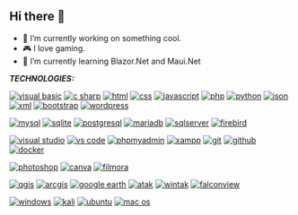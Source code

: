 ## Hi there 👋

- 🔭 I’m currently working on something cool.
- 🎮 I love gaming.
- 🌱 I’m currently learning Blazor.Net and Maui.Net

***TECHNOLOGIES:***

[![visual basic](https://img.shields.io/badge/VISUAL%20BASIC-%23512BD4?style=for-the-badge&logo=dotnet)](https://learn.microsoft.com/en-us/dotnet/visual-basic/getting-started/)
[![c sharp](https://img.shields.io/badge/C%23-%23512BD4?style=for-the-badge&logo=dotnet)](https://dotnet.microsoft.com/en-us/languages/csharp)
[![html](https://img.shields.io/badge/HTML-%23E34F26?style=for-the-badge&logo=html5&logoColor=white)](https://html.com/html5/)
[![css](https://img.shields.io/badge/CSS-%231572B6?style=for-the-badge&logo=css3&logoColor=white)](https://www.w3.org/Style/CSS/Overview.en.html)
[![javascript](https://img.shields.io/badge/JAVASCRIPT-%23F7DF1E?style=for-the-badge&logo=javascript&logoColor=white)](https://www.javascript.com/)
[![php](https://img.shields.io/badge/PHP-%23777BB4?style=for-the-badge&logo=php&logoColor=white)](https://www.php.net/)
[![python](https://img.shields.io/badge/Python-%233776AB?style=for-the-badge&logo=python&logoColor=white)](https://www.python.org/)
[![json](https://img.shields.io/badge/JSON-%23000000?style=for-the-badge&logo=json&logoColor=white)](https://www.json.org/json-en.html)
[![xml](https://img.shields.io/badge/XML-%23005FAD?style=for-the-badge&logo=xml&logoColor=white)](https://www.w3.org/XML/)
[![bootstrap](https://img.shields.io/badge/Bootstrap-%237952B3?style=for-the-badge&logo=bootstrap&logoColor=white)](https://getbootstrap.com/)
[![wordpress](https://img.shields.io/badge/Word%20Press-%2321759B?style=for-the-badge&logo=wordpress&logoColor=white)](https://wordpress.com/)

[![mysql](https://img.shields.io/badge/MySQL-%234479A1?style=for-the-badge&logo=mysql&logoColor=white)](https://www.mysql.com/)
[![sqlite](https://img.shields.io/badge/sqlite-builtwith?style=for-the-badge&logo=sqlite&color=%23003B57)](https://www.sqlite.org/index.html)
[![postgresql](https://img.shields.io/badge/PostgreSQL-%234169E1?style=for-the-badge&logo=postgresql&logoColor=white)](https://www.postgresql.org/)
[![mariadb](https://img.shields.io/badge/MariaDB-%23003545?style=for-the-badge&logo=mariadb&logoColor=white)](https://mariadb.org/)
[![sqlserver](https://img.shields.io/badge/SQL%20Server-%23ff1b1d?style=for-the-badge&logo=sqlserver&logoColor=white)](https://www.microsoft.com/en-us/sql-server/sql-server-2022)
[![firebird](https://img.shields.io/badge/Firebird%20SQL-%23f2ff0d?style=for-the-badge&logo=sqlserver&logoColor=white)](https://firebirdsql.org/)

[![visual studio](https://img.shields.io/badge/visual%20studio-purple?style=for-the-badge&logoColor=white)](https://visualstudio.microsoft.com/)
[![vs code](https://img.shields.io/badge/vs%20code-%230078d4?style=for-the-badge&logoColor=white)](https://code.visualstudio.com/)
[![phpmyadmin](https://img.shields.io/badge/phpMyAdmin-%236C78AF?style=for-the-badge&logo=phpmyadmin&logoColor=white)](https://www.phpmyadmin.net/)
[![xampp](https://img.shields.io/badge/XAMPP-%23FB7A24?style=for-the-badge&logo=xampp&logoColor=white)](https://www.apachefriends.org/index.html)
[![git](https://img.shields.io/badge/Git-%23F05032?style=for-the-badge&logo=git&logoColor=white)](https://git-scm.com/)
[![github](https://img.shields.io/badge/GitHub-%23181717?style=for-the-badge&logo=github&logoColor=white)](https://github.com/)
[![docker](https://img.shields.io/badge/Docker-%232496ED?style=for-the-badge&logo=docker&logoColor=white)](https://www.docker.com/)

[![photoshop](https://img.shields.io/badge/Photoshop-%2331A8FF?style=for-the-badge&logo=adobephotoshop&logoColor=white)](https://www.photoshop.com/)
[![canva](https://img.shields.io/badge/Canva-%2300C4CC?style=for-the-badge&logo=canva&logoColor=white)](https://www.canva.com/)
[![filmora](https://img.shields.io/badge/Filmora-%2307273D?style=for-the-badge&logo=wondersharefilmora&logoColor=white)](https://filmora.wondershare.com/)

[![qgis](https://img.shields.io/badge/QGIS-%23589632?style=for-the-badge&logo=qgis&logoColor=white)](https://qgis.org/)
[![arcgis](https://img.shields.io/badge/ArcGIS-%232C7AC3?style=for-the-badge&logo=arcgis&logoColor=white)](https://www.arcgis.com/home/index.html)
[![google earth](https://img.shields.io/badge/Google%20Earth-%234285F4?style=for-the-badge&logo=googleearth&logoColor=white)](https://earth.google.com/)
[![atak](https://img.shields.io/badge/ATAK-black?style=for-the-badge)](https://www.civtak.org/files/)
[![wintak](https://img.shields.io/badge/WINTAK-black?style=for-the-badge)](https://www.civtak.org/2020/09/23/wintak-is-publicly-available/)
[![falconview](https://img.shields.io/badge/FALCONVIEW-%23162842?style=for-the-badge)](https://www.nga.mil/resources/FalconView.html)

[![windows](https://img.shields.io/badge/Windows-blue?style=for-the-badge&logoColor=white)](https://www.microsoft.com/)
[![kali](https://img.shields.io/badge/Kali%20Linux-%23FCC624?style=for-the-badge&logo=kalilinux&logoColor=white)](https://www.kali.org/)
[![ubuntu](https://img.shields.io/badge/Ubuntu-%23E95420?style=for-the-badge&logo=ubuntu&logoColor=white)](https://ubuntu.com/)
[![mac os](https://img.shields.io/badge/mac%20OS-%23000000?style=for-the-badge&logo=macos&logoColor=white)](https://www.apple.com/mac/)




<!--
**rearintok/rearintok** is a ✨ _special_ ✨ repository because its `README.md` (this file) appears on your GitHub profile.

Here are some ideas to get you started:

- 🔭 I’m currently working on something cool.
- 🌱 I’m currently learning ...
- 👯 I’m looking to collaborate on ...
- 🤔 I’m looking for help with ...
- 💬 Ask me about ...
- 📫 How to reach me: ...
- 😄 Pronouns: ...
- ⚡ Fun fact: ...
-->
